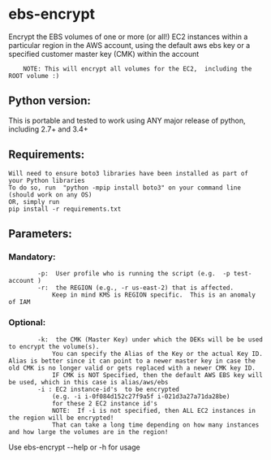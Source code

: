 # ebs-encrypt
Encrypt the EBS volumes of one or more (or all!) EC2 instances within a particular region in the AWS account, using the default aws ebs key or a specified customer master key (CMK) within the account



        NOTE: This will encrypt all volumes for the EC2,  including the ROOT volume :)

## Python version:  
This is portable and tested to work using ANY major release of python, 
                    including 2.7+ and 3.4+

## Requirements:
    Will need to ensure boto3 libraries have been installed as part of your Python libraries
    To do so, run  "python -mpip install boto3" on your command line (should work on any OS)
    OR, simply run
    pip install -r requirements.txt

## Parameters: 

### Mandatory:
            -p:  User profile who is running the script (e.g.  -p test-account )
            -r:  the REGION (e.g., -r us-east-2) that is affected.  
                Keep in mind KMS is REGION specific.  This is an anomaly of IAM 
### Optional: 
            -k:  the CMK (Master Key) under which the DEKs will be be used to encrypt the volume(s). 
                You can specify the Alias of the Key or the actual Key ID.  Alias is better since it can point to a newer master key in case the old CMK is no longer valid or gets replaced with a newer CMK key ID. 
                IF CMK is NOT Specified, then the default AWS EBS key will be used, which in this case is alias/aws/ebs
            -i : EC2 instance-id's  to be encrypted 
                (e.g. -i i-0f084d152c27f9a5f i-021d3a27a71da28be) 
                for these 2 EC2 instance id's
                NOTE:  If -i is not specified, then ALL EC2 instances in the region will be encrypted!  
                That can take a long time depending on how many instances and how large the volumes are in the region!

Use ebs-encrypt --help or -h   for usage            